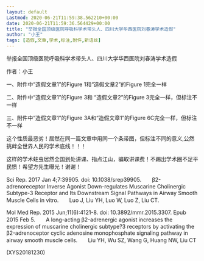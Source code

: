 ```yaml
---
layout: default
Lastmod: 2020-06-21T11:59:38.562210+00:00
date: 2020-06-21T11:59:36.564429+00:00
title: "举报全国顶级医院呼吸科学术带头人、四川大学华西医院刘春涛学术造假"
author: "小王"
tags: [造假,文章,学术,标注,附件,新语丝]
---
```


举报全国顶级医院呼吸科学术带头人、四川大学华西医院刘春涛学术造假

作者：小王

一、附件中“造假文章1”的Figure 1和“造假文章2”的Figure 1完全一样

二、附件中“造假文章1”的Figure 3和 “造假文章2”的Figure 3完全一样，但标注不一样

三、附件中“造假文章1”的Figure 3A和“造假文章1”的Figure 6C完全一样，但标注不一样

这个性质最恶劣！居然在同一篇文章中用同一个条带图，但标注不同的意义,公然挑衅全世界人民的学术底线！！！

这样的学术蛀虫居然全国到处讲课、指点江山，骗取讲课费！不踢出学术圈不足平民愤！希望方先生曝光！谢谢！

Sci Rep. 2017 Jan 4;7:39905. doi: 10.1038/srep39905.　　β2-adrenoreceptor Inverse Agonist Down-regulates Muscarine Cholinergic Subtype-3 Receptor and Its Downstream Signal Pathways in Airway Smooth Muscle Cells in vitro.　　Luo J, Liu YH, Luo W, Luo Z, Liu CT.

Mol Med Rep. 2015 Jun;11(6):4121-8. doi: 10.3892/mmr.2015.3307. Epub 2015 Feb 5.　　A long-acting β2-adrenergic agonist increases the expression of muscarine cholinergic subtype?3 receptors by activating the β2-adrenoceptor cyclic adenosine monophosphate signaling pathway in airway smooth muscle cells.　　Liu YH, Wu SZ, Wang G, Huang NW, Liu CT

(XYS20181230)

